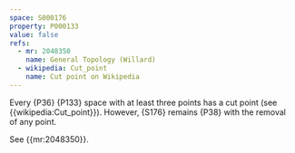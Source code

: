 ```yaml
---
space: S000176
property: P000133
value: false
refs:
  - mr: 2048350
    name: General Topology (Willard)
  - wikipedia: Cut_point
    name: Cut point on Wikipedia
---
```


Every {P36} {P133} space with at least three points has a 
cut point (see {{wikipedia:Cut_point}}). However, {S176} remains
{P38} with the removal of any point.

See {{mr:2048350}}.
